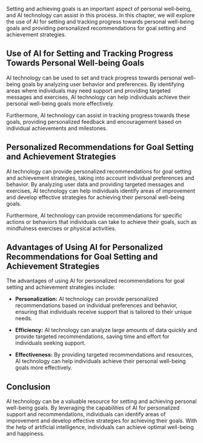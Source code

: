 
Setting and achieving goals is an important aspect of personal well-being, and AI technology can assist in this process. In this chapter, we will explore the use of AI for setting and tracking progress towards personal well-being goals and providing personalized recommendations for goal setting and achievement strategies.

Use of AI for Setting and Tracking Progress Towards Personal Well-being Goals
-----------------------------------------------------------------------------

AI technology can be used to set and track progress towards personal well-being goals by analyzing user behavior and preferences. By identifying areas where individuals may need support and providing targeted messages and exercises, AI technology can help individuals achieve their personal well-being goals more effectively.

Furthermore, AI technology can assist in tracking progress towards these goals, providing personalized feedback and encouragement based on individual achievements and milestones.

Personalized Recommendations for Goal Setting and Achievement Strategies
------------------------------------------------------------------------

AI technology can provide personalized recommendations for goal setting and achievement strategies, taking into account individual preferences and behavior. By analyzing user data and providing targeted messages and exercises, AI technology can help individuals identify areas of improvement and develop effective strategies for achieving their personal well-being goals.

Furthermore, AI technology can provide recommendations for specific actions or behaviors that individuals can take to achieve their goals, such as mindfulness exercises or physical activities.

Advantages of Using AI for Personalized Recommendations for Goal Setting and Achievement Strategies
---------------------------------------------------------------------------------------------------

The advantages of using AI for personalized recommendations for goal setting and achievement strategies include:

* **Personalization:** AI technology can provide personalized recommendations based on individual preferences and behavior, ensuring that individuals receive support that is tailored to their unique needs.

* **Efficiency:** AI technology can analyze large amounts of data quickly and provide targeted recommendations, saving time and effort for individuals seeking support.

* **Effectiveness:** By providing targeted recommendations and resources, AI technology can help individuals achieve their personal well-being goals more effectively.

Conclusion
----------

AI technology can be a valuable resource for setting and achieving personal well-being goals. By leveraging the capabilities of AI for personalized support and recommendations, individuals can identify areas of improvement and develop effective strategies for achieving their goals. With the help of artificial intelligence, individuals can achieve optimal well-being and happiness.
